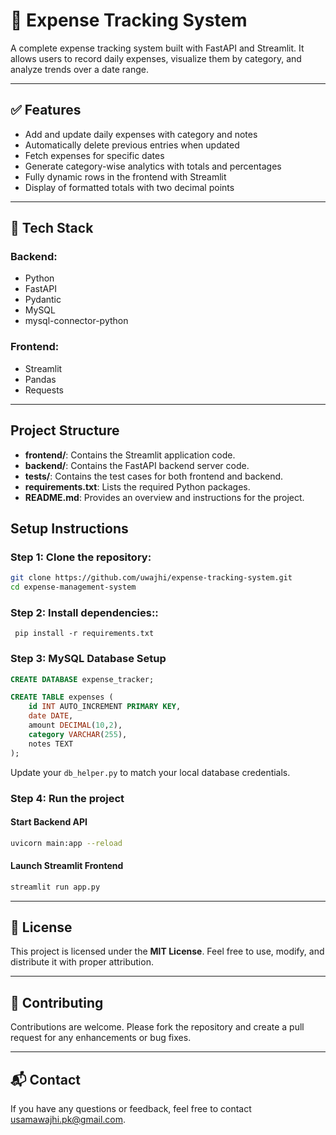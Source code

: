 
# 💸 Expense Tracking System

A complete expense tracking system built with FastAPI and Streamlit. It allows users to record daily expenses, visualize them by category, and analyze trends over a date range.

---

## ✅ Features

- Add and update daily expenses with category and notes
- Automatically delete previous entries when updated
- Fetch expenses for specific dates
- Generate category-wise analytics with totals and percentages
- Fully dynamic rows in the frontend with Streamlit
- Display of formatted totals with two decimal points

---

## 🧰 Tech Stack

### Backend:
- Python
- FastAPI
- Pydantic
- MySQL
- mysql-connector-python

### Frontend:
- Streamlit
- Pandas
- Requests

---

## Project Structure

- **frontend/**: Contains the Streamlit application code.
- **backend/**: Contains the FastAPI backend server code.
- **tests/**: Contains the test cases for both frontend and backend.
- **requirements.txt**: Lists the required Python packages.
- **README.md**: Provides an overview and instructions for the project.


## Setup Instructions

### Step 1: Clone the repository:
   ```bash
   git clone https://github.com/uwajhi/expense-tracking-system.git
   cd expense-management-system
   ```
### Step 2: Install dependencies::   
   ```commandline
    pip install -r requirements.txt
   ```
### Step 3: MySQL Database Setup
```sql
CREATE DATABASE expense_tracker;

CREATE TABLE expenses (
    id INT AUTO_INCREMENT PRIMARY KEY,
    date DATE,
    amount DECIMAL(10,2),
    category VARCHAR(255),
    notes TEXT
);
```
Update your `db_helper.py` to match your local database credentials.

### Step 4: Run the project

#### Start Backend API
```bash
uvicorn main:app --reload
```

#### Launch Streamlit Frontend
```bash
streamlit run app.py
```
---

## 🧾 License

This project is licensed under the **MIT License**. Feel free to use, modify, and distribute it with proper attribution.

---

## 🤝 Contributing

Contributions are welcome. Please fork the repository and create a pull request for any enhancements or bug fixes.

---

## 📬 Contact

If you have any questions or feedback, feel free to contact [usamawajhi.pk@gmail.com](mailto:usamawajhi.pk@gmail.com).
